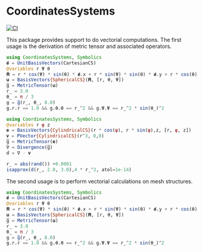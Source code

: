 # CoordinatesSystems

[![CI](https://github.com/ProjectTorreyPines/CoordinatesSystems.jl/actions/workflows/CI.yml/badge.svg?branch=master)](https://github.com/ProjectTorreyPines/CoordinatesSystems.jl/actions/workflows/CI.yml)

This package provides support to do vectorial computations. 
The first usage is the derivation of metric tensor and associated operators. 
```julia
using CoordinatesSystems, Symbolics
𝐞̂ = UnitBasisVectors(CartesianCS)
@variables r Ψ θ
𝐑 = r * cos(Ψ) * sin(θ) * 𝐞̂.x + r * sin(Ψ) * sin(θ) * 𝐞̂.y + r * cos(θ) * 𝐞̂.z
𝐮 = BasisVectors{SphericalCS}(𝐑, [r, θ, Ψ])
g̅̅ = MetricTensor(𝐮)
r_ = 3.0
θ_ = π / 3
g = g̅̅(r_, θ_, 8.0)
g.r.r == 1.0 && g.θ.θ == r_^2 && g.Ψ.Ψ == r_^2 * sin(θ_)^2
```

```julia
using CoordinatesSystems, Symbolics
@variables r φ z
𝐞 = BasisVectors{CylindricalCS}(r * cos(φ), r * sin(φ),z, [r, φ, z])
𝐯 = PVector{CylindricalCS}(r^3, 0,0)
g̅̅ = MetricTensor(𝐞)
∇ = Divergence(g̅̅)
d = ∇ ⋅ 𝐯

r_ = abs(rand()) +0.0001
isapprox(d(r_, 2.0, 3.0),4 * r_^2, atol=1e-14)
```
The second usage is to perform vectorial calculations on mesh structures. 
```julia
using CoordinatesSystems, Symbolics
𝐞̂ = UnitBasisVectors(CartesianCS)
@variables r Ψ θ
𝐑 = r * cos(Ψ) * sin(θ) * 𝐞̂.x + r * sin(Ψ) * sin(θ) * 𝐞̂.y + r * cos(θ) * 𝐞̂.z
𝐮 = BasisVectors{SphericalCS}(𝐑, [r, θ, Ψ])
g̅̅ = MetricTensor(𝐮)
r_ = 3.0
θ_ = π / 3
g = g̅̅(r_, θ_, 8.0)
g.r.r == 1.0 && g.θ.θ == r_^2 && g.Ψ.Ψ == r_^2 * sin(θ_)^2
```

